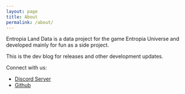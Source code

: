 ```yaml
---
layout: page
title: About
permalink: /about/
---
```


Entropia Land Data is a data project for the game Entropia Universe and developed mainly for fun as a side project.

This is the dev blog for releases and other development updates. 

Connect with us:
- [Discord Server](https://discord.gg/mRfvgCnrGr)
- [Github](https://github.com/Entropia-Land-Data/)
